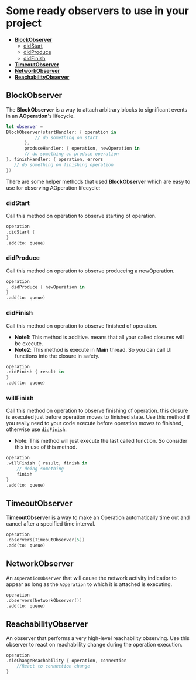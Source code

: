 # Some ready observers to use in your project 

* **[BlockObserver](#blockobserver)**
	* [didStart](#didstart)
	* [didProduce](#didproduce)
	* [didFinish](#didfinish)
* **[TimeoutObserver](#timeoutobserver)**
* **[NetworkObserver](#networkobserver)**
* **[ReachabilityObserver](#reachabilityobserver)**

## BlockObserver
The **BlockObserver** is a way to attach arbitrary blocks to significant events
 in an **AOperation**'s lifecycle.
 
 ```swift
 let observer = 
 BlockObserver(startHandler: { operation in
			// do something on start
		},
		produceHandler: { operation, newOperation in
		// do something on produce operation
}, finishHandler: { operation, errors
	// do something on finishing operation
})
 ```
There are some helper methods that used **BlockObserver** which are easy to use for observing AOperation lifecycle:

### didStart
Call this method on operation to observe starting of operation.

```swift
operation
.didStart {
}
.add(to: queue)
```

### didProduce

Call this method on operation to observe produceing a newOperation.

```swift
operation
. didProduce { newOperation in
}
.add(to: queue)
```

### didFinish

Call this method on operation to observe finished of operation.

- **Note1**: This method is additive. means that all your called closures will be execute.
- **Note2**: This method is execute in **Main** thread. So you can call UI functions into the closure in safety.

```swift
operation
.didFinish { result in
}
.add(to: queue)
```

### willFinish
Call this method on operation to observe finishing of operation. this closure is executed just before operation moves to finished state. Use this method if you really need to your code execute before operation moves to finished, otherwise use `didFinish`.

- Note: This method will just execute the last called function. So consider this in use of this method.

```swift
operation
.willFinish { result, finish in
	// doing something
	finish
}
.add(to: queue)
```

## TimeoutObserver
**TimeoutObserver** is a way to make an Operation automatically time out and  cancel after a specified time interval.

```swift
operation
.observers(TimeoutObserver(5))
.add(to: queue)
```

## NetworkObserver

An `AOperationObserver` that will cause the network activity indicatior to appear as long
as the `AOperation` to which it is attached is executing.

```swift
operation
.observers(NetworkObserver())
.add(to: queue)
```

## ReachabilityObserver
An observer that performs a very high-level reachability observing.
Use this observer to react on reachablility change during the operation execution.

```swift
operation
.didChangeReachability { operation, connection
	//React to connection change
}
```
